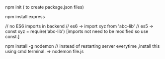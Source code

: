 npm init ( to create package.json files)

npm install express

// no ES6 imports  in backend
// es6 -> import xyz from 'abc-lib'
// es5 -> const xyz = require('abc-lib')  [imports not need to be modified so use const.]



npm install -g nodemon      // instead of restarting server everytime ,install this using cmd terminal.
=> nodemon file.js

